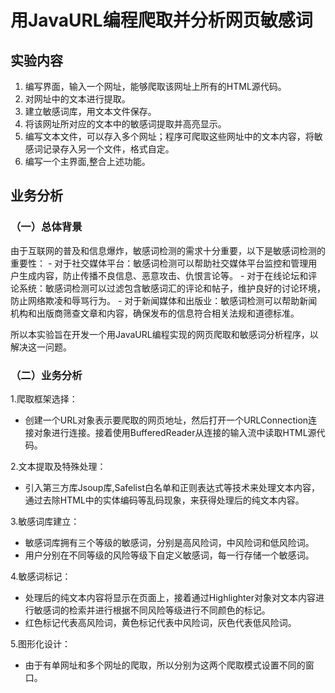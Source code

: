# 用JavaURL编程爬取并分析网页敏感词
## 实验内容
1. 编写界面，输入一个网址，能够爬取该网址上所有的HTML源代码。
2. 对网址中的文本进行提取。
3. 建立敏感词库，用文本文件保存。
4. 将该网址所对应的文本中的敏感词提取并高亮显示。
5. 编写文本文件，可以存入多个网址；程序可爬取这些网址中的文本内容，将敏感词记录存入另一个文件，格式自定。
6. 编写一个主界面,整合上述功能。

## 业务分析
### （一）总体背景
<p>由于互联网的普及和信息爆炸，敏感词检测的需求十分重要，以下是敏感词检测的重要性：
- 对于社交媒体平台：敏感词检测可以帮助社交媒体平台监控和管理用户生成内容，防止传播不良信息、恶意攻击、仇恨言论等。
- 对于在线论坛和评论系统：敏感词检测可以过滤包含敏感词汇的评论和帖子，维护良好的讨论环境，防止网络欺凌和辱骂行为。
- 对于新闻媒体和出版业：敏感词检测可以帮助新闻机构和出版商筛查文章和内容，确保发布的信息符合相关法规和道德标准。
<p>所以本实验旨在开发一个用JavaURL编程实现的网页爬取和敏感词分析程序，以解决这一问题。

### （二）业务分析
1.爬取框架选择：
- 创建一个URL对象表示要爬取的网页地址，然后打开一个URLConnection连接对象进行连接。接着使用BufferedReader从连接的输入流中读取HTML源代码。

2.文本提取及特殊处理：
- 引入第三方库Jsoup库,Safelist白名单和正则表达式等技术来处理文本内容，通过去除HTML中的实体编码等乱码现象，来获得处理后的纯文本内容。

3.敏感词库建立：
- 敏感词库拥有三个等级的敏感词，分别是高风险词，中风险词和低风险词。
- 用户分别在不同等级的风险等级下自定义敏感词，每一行存储一个敏感词。

4.敏感词标记：
- 处理后的纯文本内容将显示在页面上，接着通过Highlighter对象对文本内容进行敏感词的检索并进行根据不同风险等级进行不同颜色的标记。
- 红色标记代表高风险词，黄色标记代表中风险词，灰色代表低风险词。

5.图形化设计：
- 由于有单网址和多个网址的爬取，所以分别为这两个爬取模式设置不同的窗口。

